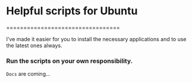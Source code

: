 # Helpful scripts for Ubuntu

=================================

I've made it easier for you to install the necessary applications and to use the latest ones always.

### Run the scripts on your own responsibility.

`Docs` are coming...
